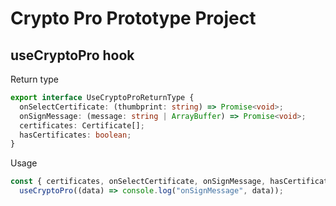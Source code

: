 # Crypto Pro Prototype Project

## useCryptoPro hook

Return type

```typescript
export interface UseCryptoProReturnType {
  onSelectCertificate: (thumbprint: string) => Promise<void>;
  onSignMessage: (message: string | ArrayBuffer) => Promise<void>;
  certificates: Certificate[];
  hasCertificates: boolean;
}
```

Usage

```typescript
const { certificates, onSelectCertificate, onSignMessage, hasCertificates } =
  useCryptoPro((data) => console.log("onSignMessage", data));
```
